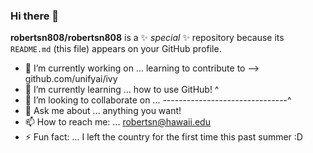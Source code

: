 ### Hi there 👋  


**robertsn808/robertsn808** is a ✨ _special_ ✨ repository because its `README.md` (this file) appears on your GitHub profile.

- 🔭 I’m currently working on ... learning to contribute to --> github.com/unifyai/ivy
- 🌱 I’m currently learning ... how to use GitHub!                    ^
- 👯 I’m looking to collaborate on ... -------------------------------^
- 💬 Ask me about ... anything you want!
- 📫 How to reach me: ... robertsn@hawaii.edu
- ⚡ Fun fact: ... I left the country for the first time this past summer :D
